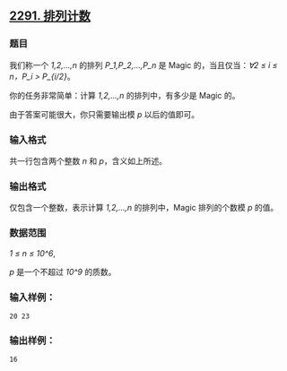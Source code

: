 ## [2291. 排列计数](https://www.acwing.com/problem/content/2293/)

### 题目

我们称一个 *1,2,…,n* 的排列 *P_1,P_2,…,P_n* 是 Magic 的，当且仅当：*∀2 ≤ i ≤ n，P_i > P_{i/2}*。

你的任务非常简单：计算 *1,2,…,n* 的排列中，有多少是 Magic 的。

由于答案可能很大，你只需要输出模 *p* 以后的值即可。

### 输入格式

共一行包含两个整数 *n* 和 *p*，含义如上所述。

### 输出格式

仅包含一个整数，表示计算 *1,2,…,n* 的排列中，Magic 排列的个数模 *p* 的值。

### 数据范围

*1 ≤ n ≤ 10^6*,

*p* 是一个不超过 *10^9* 的质数。

### 输入样例：

```
20 23
```

### 输出样例：

```
16
```
